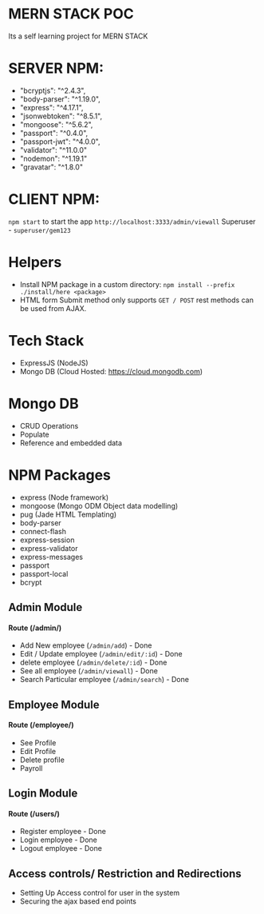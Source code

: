 # MERN STACK POC

Its a self learning project for MERN STACK

# SERVER NPM:

- "bcryptjs": "^2.4.3",
- "body-parser": "^1.19.0",
- "express": "^4.17.1",
- "jsonwebtoken": "^8.5.1",
- "mongoose": "^5.6.2",
- "passport": "^0.4.0",
- "passport-jwt": "^4.0.0",
- "validator": "^11.0.0"
- "nodemon": "^1.19.1"
- "gravatar": "^1.8.0"

# CLIENT NPM:

`npm start` to start the app `http://localhost:3333/admin/viewall`
Superuser - `superuser/gem123`

# Helpers

- Install NPM package in a custom directory: `npm install --prefix ./install/here <package>`
- HTML form Submit method only supports `GET / POST` rest methods can be used from AJAX.

# Tech Stack

- ExpressJS (NodeJS)
- Mongo DB (Cloud Hosted: https://cloud.mongodb.com)

# Mongo DB

- CRUD Operations
- Populate
- Reference and embedded data

# NPM Packages

- express (Node framework)
- mongoose (Mongo ODM Object data modelling)
- pug (Jade HTML Templating)
- body-parser
- connect-flash
- express-session
- express-validator
- express-messages
- passport
- passport-local
- bcrypt

## Admin Module

#### Route (/admin/)

- Add New employee (`/admin/add`) - Done
- Edit / Update employee (`/admin/edit/:id`) - Done
- delete employee (`/admin/delete/:id`) - Done
- See all employee (`/admin/viewall`) - Done
- Search Particular employee (`/admin/search`) - Done

## Employee Module

#### Route (/employee/)

- See Profile
- Edit Profile
- Delete profile
- Payroll

## Login Module

#### Route (/users/)

- Register employee - Done
- Login employee - Done
- Logout employee - Done

## Access controls/ Restriction and Redirections

- Setting Up Access control for user in the system
- Securing the ajax based end points
